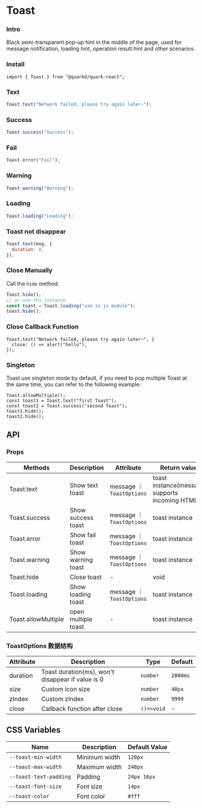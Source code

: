 # Toast

### Intro

Black semi-transparent pop-up hint in the middle of the page, used for message notification, loading hint, operation result hint and other scenarios.

### Install

```tsx
import { Toast } from "@quarkd/quark-react";
```

### Text

```javascript
Toast.text("Network failed, please try again later~");
```

### Success

```javascript
Toast.success("Success");
```

### Fail

```javascript
Toast.error("Fail");
```

### Warning

```javascript
Toast.warning("Warning");
```

### Loading

```javascript
Toast.loading("Loading");
```

### Toast not disappear

```javascript
Toast.text(msg, {
  duration: 0,
});
```

### Close Manually

Call the `hide` method.

```js
Toast.hide();
// or use ths instance.
const toast = Toast.loading("use in js module");
toast.hide();
```

### Close Callback Function

```tsx
Toast.text("Network failed, please try again later~", {
  close: () => alert("hello"),
});
```

### Singleton

Toast use singleton mode by default, if you need to pop multiple Toast at the same time, you can refer to the following example:

```tsx
Toast.allowMultiple();
const toast1 = Toast.text("first Toast");
const toast2 = Toast.success("second Toast");
toast1.hide();
toast2.hide();
```

## API

### Props

| Methods             | Description         | Attribute                 | Return value                                   |
| ------------------- | ------------------- | ------------------------- | ---------------------------------------------- |
| Toast.text          | Show text toast     | message ｜ `ToastOptions` | toast instance(message supports incoming HTML) |
| Toast.success       | Show success toast  | message ｜ `ToastOptions` | toast instance                                 |
| Toast.error         | Show fail toast     | message ｜ `ToastOptions` | toast instance                                 |
| Toast.warning       | Show warning toast  | message ｜ `ToastOptions` | toast instance                                 |
| Toast.hide          | Close toast         | -                         | void                                           |
| Toast.loading       | Show loading toast  | message ｜ `ToastOptions` | toast instance                                 |
| Toast.allowMultiple | open multiple toast | -                         | toast instance                                 |

### ToastOptions 数据结构

| Attribute | Description                                       | Type       | Default  |
| --------- | ------------------------------------------------- | ---------- | -------- |
| duration  | Toast duration(ms), won't disappear if value is 0 | `number`   | `2000ms` |
| size      | Custom icon size                                  | `number`   | `40px`   |
| zIndex    | Custom zIndex                                     | `number`   | `9999`   |
| close     | Callback function after close                     | `()=>void` | -        |

## CSS Variables

| Name                   | Description   | Default Value |
| ---------------------- | ------------- | ------------- |
| `--toast-min-width`    | Minimum width | `120px`       |
| `--toast-max-width`    | Maximum width | `240px`       |
| `--toast-text-padding` | Padding       | `24px 16px`   |
| `--toast-font-size`    | Font size     | `14px`        |
| `--toast-color`        | Font color    | `#fff`        |
